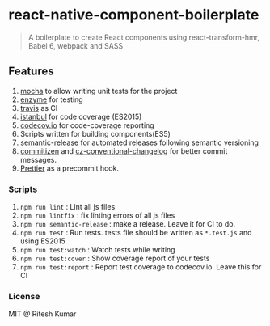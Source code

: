 # react-native-component-boilerplate

> A boilerplate to create React components using react-transform-hmr, Babel 6, webpack and SASS

## Features

1. [mocha](https://mochajs.org/) to allow writing unit tests for the project
1. [enzyme](http://airbnb.io/enzyme/index.html) for testing
1. [travis](https://travis-ci.org/) as CI
1. [istanbul](https://github.com/gotwarlost/istanbul) for code coverage (ES2015)
1. [codecov.io](https://codecov.io) for code-coverage reporting
1. Scripts written for building components(ES5)
1. [semantic-release](https://github.com/semantic-release/semantic-release) for automated releases following semantic versioning
1. [commitizen](https://github.com/commitizen/cz-cli) and [cz-conventional-changelog](https://github.com/commitizen/cz-conventional-changelog) for better commit messages.
1. [Prettier](https://github.com/prettier/prettier-eslint-cli) as a precommit hook.

### Scripts

1. `npm run lint` : Lint all js files
1. `npm run lintfix` : fix linting errors of all js files
1. `npm run semantic-release` : make a release. Leave it for CI to do.
1. `npm run test` : Run tests. tests file should be written as `*.test.js` and using ES2015
1. `npm run test:watch` : Watch tests while writing
1. `npm run test:cover` : Show coverage report of your tests
1. `npm run test:report` : Report test coverage to codecov.io. Leave this for CI

### License
MIT @ Ritesh Kumar